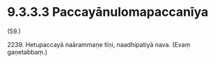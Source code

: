 # 9.3.3.3 Paccayānulomapaccanīya

(59.)

2239\. Hetupaccayā naārammaṇe tīṇi, naadhipatiyā nava. (Evaṃ gaṇetabbaṃ.)
